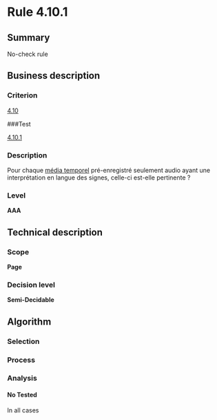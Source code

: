 # Rule 4.10.1

## Summary

No-check rule

## Business description

### Criterion

[4.10](http://references.modernisation.gouv.fr/referentiel-technique-0#crit-4-10)

###Test

[4.10.1](http://references.modernisation.gouv.fr/referentiel-technique-0#test-4-10-1)

### Description

Pour chaque <a href="http://references.modernisation.gouv.fr/referentiel-technique-0#mMediaTemp">m&eacute;dia temporel</a> pr&eacute;-enregistr&eacute; seulement audio ayant une interpr&eacute;tation en langue des signes, celle-ci est-elle pertinente ?

### Level

**AAA**

## Technical description

### Scope

**Page**

### Decision level

**Semi-Decidable**

## Algorithm

### Selection

### Process

### Analysis

#### No Tested 

In all cases

